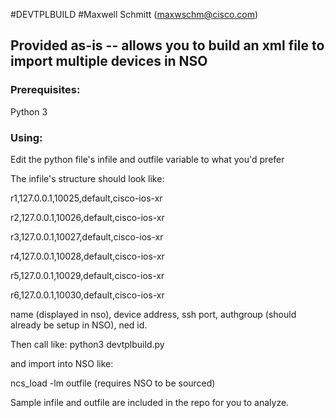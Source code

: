 #DEVTPLBUILD
#Maxwell Schmitt (maxwschm@cisco.com)


## Provided as-is -- allows you to build an xml file to import multiple devices in NSO


### Prerequisites:
Python 3


### Using:
Edit the python file's infile and outfile variable to what you'd prefer

The infile's structure should look like:

r1,127.0.0.1,10025,default,cisco-ios-xr

r2,127.0.0.1,10026,default,cisco-ios-xr

r3,127.0.0.1,10027,default,cisco-ios-xr

r4,127.0.0.1,10028,default,cisco-ios-xr

r5,127.0.0.1,10029,default,cisco-ios-xr

r6,127.0.0.1,10030,default,cisco-ios-xr

name (displayed in nso), device address, ssh port, authgroup (should already be setup in NSO), ned id.

Then call like:
python3 devtplbuild.py

and import into NSO like:

ncs_load -lm outfile (requires NSO to be sourced)


Sample infile and outfile are included in the repo for you to analyze.
